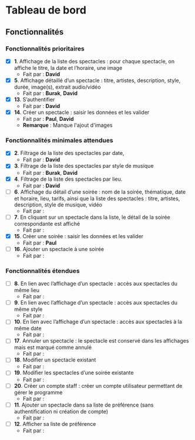 # Tableau de bord

## Fonctionnalités

### Fonctionnalités prioritaires

- [X] **1**. Affichage de la liste des spectacles : pour chaque spectacle, on affiche le titre, la date et
  l’horaire, une image
  - Fait par : **David** 
- [X] **5**. Affichage détaillé d’un spectacle : titre, artistes, description, style, durée, image(s),
  extrait audio/vidéo
  - Fait par : **Burak**, **David**
- [X] **13**. S’authentifier
  - Fait par : **David**
- [X] **14**. Créer un spectacle : saisir les données et les valider
  - Fait par : **Paul**, **David**
  - **Remarque** : Manque l'ajout d'images

### Fonctionnalités minimales attendues

- [X] **2**. Filtrage de la liste des spectacles par date,
  - Fait par : **David**
- [X] **3**. Filtrage de la liste des spectacles par style de musique
  - Fait par : **Burak**, **David**
- [X] **4**. Filtrage de la liste des spectacles par lieu.
  - Fait par : **David**
- [ ] **6**. Affichage du détail d’une soirée : nom de la soirée, thématique, date et horaire, lieu,
  tarifs, ainsi que la liste des spectacles : titre, artistes, description, style de musique, vidéo
  - Fait par :
- [ ] **7**. En cliquant sur un spectacle dans la liste, le détail de la soirée correspondante est affiché
  - Fait par :
- [X] **15**. Créer une soirée : saisir les données et les valider
  - Fait par : **Paul**
- [ ] **16**. Ajouter un spectacle à une soirée
  - Fait par :

### Fonctionnalités étendues

- [ ] **8**. En lien avec l’affichage d’un spectacle : accès aux spectacles du même lieu
  - Fait par :
- [ ] **9**. En lien avec l’affichage d’un spectacle : accès aux spectacles du même style
  - Fait par :
- [ ] **10**. En lien avec l’affichage d’un spectacle : accès aux spectacles à la même date
  - Fait par :
- [ ] **17**. Annuler un spectacle : le spectacle est conservé dans les affichages mais est marqué
  comme annulé
  - Fait par :
- [ ] **18**. Modifier un spectacle existant
  - Fait par :
- [ ] **19**. Modifier les spectacles d’une soirée existante
  - Fait par :
- [ ] **20**. Créer un compte staff : créer un compte utilisateur permettant de gérer le programme
  - Fait par :
- [ ] **11**. Ajouter un spectacle dans sa liste de préférence (sans authentification ni création de
  compte)
  - Fait par :
- [ ] **12**. Afficher sa liste de préférence
  - Fait par :